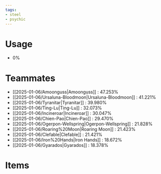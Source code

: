 ```yaml
---
tags:
- steel
- psychic
---
```

# Usage
- 0%
# Teammates
- [[2025-01-06/Amoonguss|Amoonguss]] : 47.253%
- [[2025-01-06/Ursaluna-Bloodmoon|Ursaluna-Bloodmoon]] : 41.221%
- [[2025-01-06/Tyranitar|Tyranitar]] : 39.980%
- [[2025-01-06/Ting-Lu|Ting-Lu]] : 32.073%
- [[2025-01-06/Incineroar|Incineroar]] : 30.047%
- [[2025-01-06/Chien-Pao|Chien-Pao]] : 29.470%
- [[2025-01-06/Ogerpon-Wellspring|Ogerpon-Wellspring]] : 21.828%
- [[2025-01-06/Roaring%20Moon|Roaring Moon]] : 21.423%
- [[2025-01-06/Clefable|Clefable]] : 21.421%
- [[2025-01-06/Iron%20Hands|Iron Hands]] : 18.672%
- [[2025-01-06/Gyarados|Gyarados]] : 18.378%
# Items